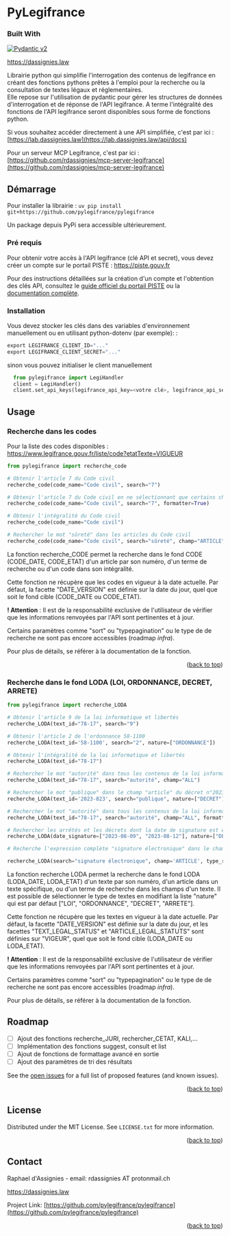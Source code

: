 <!-- PROJECT SHIELDS -->
<!--
*** I'm using markdown "reference style" links for readability.
*** Reference links are enclosed in brackets [ ] instead of parentheses ( ).
*** See the bottom of this document for the declaration of the reference variables
*** for contributors-url, forks-url, etc. This is an optional, concise syntax you may use.
*** https://www.markdownguide.org/basic-syntax/#reference-style-links

[![Contributors][contributors-shield]][contributors-url]
[![Forks][forks-shield]][forks-url]
[![Stargazers][stars-shield]][stars-url]
[![Issues][issues-shield]][issues-url]
[![MIT License][license-shield]][license-url]
[![LinkedIn][linkedin-shield]][linkedin-url]
-->

<br />
  <!--<div align="center">
 <a href="https://github.com/pylegifrance/pylegifrance">
    <img src="images/logo.png" alt="Logo" width="80" height="80">
  </a> -->

<!-- <h3 align="center">pylegifrance</h3>

  <p align="center">
    project_description
    <br />
    <a href="https://github.com/pylegifrance/pylegifrance/docs"><strong>Documentation  »</strong></a>
    <br />
    <br />
    <a href="https://github.com/pylegifrance/pylegifrance">View Demo</a>
    ·
    <a href="https://github.com/pylegifrance/pylegifrance/issues">Report Bug</a>
    ·
    <a href="https://github.com/pylegifrance/pylegifrance/issues">Request Feature</a>
  </p>
</div> -->
<!-- TABLE OF CONTENTS 

<details>
  <summary>Table of Contents</summary>
  <ol>
    <li>
      <a href="#about-the-project">About The Project</a>
      <ul>
        <li><a href="#built-with">Built With</a></li>
      </ul>
    </li>
    <li>
      <a href="#getting-started">Getting Started</a>
      <ul>
        <li><a href="#prerequisites">Prerequisites</a></li>
        <li><a href="#installation">Installation</a></li>
      </ul>
    </li>
    <li><a href="#usage">Usage</a></li>
    <li><a href="#roadmap">Roadmap</a></li>
    <li><a href="#contributing">Contributing</a></li>
    <li><a href="#license">License</a></li>
    <li><a href="#contact">Contact</a></li>
    <li><a href="#acknowledgments">Acknowledgments</a></li>
  </ol>
</details>

-->

<!-- ABOUT THE PROJECT -->
# PyLegifrance



### Built With

[![Pydantic v2](https://img.shields.io/endpoint?url=https://raw.githubusercontent.com/pydantic/pydantic/main/docs/badge/v2.json)](https://pydantic.dev)

https://dassignies.law

Librairie python qui simplifie l'interrogation des contenus de legifrance en créant des fonctions pythons prêtes à l'emploi pour la recherche ou la consultation de textes légaux et réglementaires.  
Elle repose sur l'utilisation de pydantic pour gérer les structures de données d'interrogation et de réponse de l'API legifrance. A terme l'intégralité des fonctions de l'API legifrance seront disponibles sous forme de fonctions python. 

Si vous souhaitez accéder directement à une API simplifiée, c'est par ici : [https://lab.dassignies.law](https://lab.dassignies.law/api/docs) 

Pour un serveur MCP Legifrance, c'est par ici : [https://github.com/rdassignies/mcp-server-legifrance](https://github.com/rdassignies/mcp-server-legifrance)


<!-- GETTING STARTED -->

## Démarrage

Pour installer la librairie : `uv pip install git+https://github.com/pylegifrance/pylegifrance `

Un package depuis PyPi sera accessible ultérieurement. 

### Pré requis

Pour obtenir votre accès à l'API legifrance (clé API et secret), vous devez créer un compte sur le portail PISTE : https://piste.gouv.fr

Pour des instructions détaillées sur la création d'un compte et l'obtention des clés API, consultez le [guide officiel du portail PISTE](https://piste.gouv.fr/en/help-center/guide) ou la [documentation complète](https://pylegifrance.github.io/pylegifrance/how-to/#comment-obtenir-un-compte-sur-le-portail-piste).

### Installation

Vous devez stocker les clés dans des variables d'environnement manuellement ou en utilisant python-dotenv (par exemple): 
: 
  ```py
  export LEGIFRANCE_CLIENT_ID="..."
  export LEGIFRANCE_CLIENT_SECRET="..."
  ```
sinon vous pouvez initialiser le client manuellement
```py
  from pylegifrance import LegiHandler
  client = LegiHandler()
  client.set_api_keys(legifrance_api_key=<votre clé>, legifrance_api_secret=<votre secret>)
```


<!-- USAGE EXAMPLES -->
## Usage

### Recherche dans les codes
Pour la liste des codes disponibles : https://www.legifrance.gouv.fr/liste/code?etatTexte=VIGUEUR

```py
from pylegifrance import recherche_code

# Obtenir l'article 7 du Code civil
recherche_code(code_name="Code civil", search="7")

# Obtenir l'article 7 du Code civil en ne sélectionnant que certains champs spécifiques
recherche_code(code_name="Code civil", search="7", formatter=True)

# Obtenir l'intégralité du Code civil
recherche_code(code_name="Code civil")

# Rechercher le mot "sûreté" dans les articles du Code civil
recherche_code(code_name="Code civil", search="sûreté", champ="ARTICLE")

```
La fonction recherche_CODE permet la recherche dans le fond CODE (CODE_DATE, CODE_ETAT) d'un article par son numéro, d'un terme de recherche ou d'un code dans son intégralité.

Cette fonction ne récupère que les codes en vigueur à la date actuelle. 
Par défaut, la facette "DATE_VERSION" est définie sur la date du jour, quel que soit le fond cible (CODE_DATE ou CODE_ETAT).

**! Attention** : Il est de la responsabilité exclusive de l'utilisateur de vérifier que les informations renvoyées par l'API sont pertinentes et à jour.

Certains paramètres comme "sort" ou "typepagination" ou le type de de recherche ne sont pas encore accessibles (roadmap *infra*).

Pour plus de détails, se référer à la documentation de la fonction. 


<p align="right">(<a href="#readme-top">back to top</a>)</p>

### Recherche dans le fond LODA (LOI, ORDONNANCE, DECRET, ARRETE)
```py
from pylegifrance import recherche_LODA

# Obtenir l'article 9 de la loi informatique et libertés
recherche_LODA(text_id="78-17", search="9")

# Obtenir l'article 2 de l'ordonnance 58-1100 
recherche_LODA(text_id='58-1100', search="2", nature=["ORDONNANCE"])

# Obtenir l'intégralité de la loi informatique et libertés
recherche_LODA(text_id="78-17")

# Rechercher le mot "autorité" dans tous les contenus de la loi informatique et libertés
recherche_LODA(text_id="78-17", search="autorité", champ="ALL")

# Rechercher le mot "publique" dans le champ "article" du décret n°2023-823
recherche_LODA(text_id='2023-823', search="publique", nature=["DECRET"], champ="ARTICLE")

# Rechercher le mot "autorité" dans tous les contenus de la loi informatique et libertés en ne sélectionnant que certains champs spécifiques (formatter=True)
recherche_LODA(text_id="78-17", search="autorité", champ="ALL", formatter=True)

# Rechercher les arrêtés et les décrets dont la date de signature est entre le 09 août et le 12 août 2023 (format YYYY-MM-DD)
recherche_LODA(date_signature=["2023-08-09", "2023-08-12"], nature=["DECRET", "ARRETE"])

# Recherche l'expression complète "signature électronique" dans le champ ARTICLE des décrets signés entre le 09 août 2017 et le 12 août 2018 

recherche_LODA(search="signature électronique", champ='ARTICLE', type_recherche="TOUS_LES_MOTS_DANS_UN_CHAMP", nature=['DECRET'], date_signature=["2017-08-09", "2018-08-12"])

```
La fonction recherche LODA permet la recherche dans le fond LODA (LODA_DATE, LODA_ETAT) d'un texte par son numéro, d'un article dans un texte spécifique, ou d'un terme de recherche dans les champs d'un texte.
Il est possible de sélectionner le type de textes en modifiant la liste "nature" qui est par défaut ["LOI", "ORDONNANCE", "DECRET", "ARRETE"]. 

Cette fonction ne récupère que les textes en vigueur à la date actuelle. Par défaut, la facette "DATE_VERSION" est définie sur la date du jour, et les facettes "TEXT_LEGAL_STATUS" et "ARTICLE_LEGAL_STATUTS" sont définies sur "VIGEUR", quel que soit le fond cible (LODA_DATE ou LODA_ETAT).

**! Attention** : Il est de la responsabilité exclusive de l'utilisateur de vérifier que les informations renvoyées par l'API sont pertinentes et à jour.

Certains paramètres comme "sort" ou "typepagination" ou le type de de recherche ne sont pas encore accessibles (roadmap *infra*).

Pour plus de détails, se référer à la documentation de la fonction. 
<!-- ROADMAP -->
## Roadmap

- [ ] Ajout des fonctions recherche_JURI, rechercher_CETAT, KALI,...
- [ ] Implémentation des fonctions suggest, consult et list
- [ ] Ajout de fonctions de formattage avancé en sortie
- [ ] Ajout des paramètres de tri des résultats 

See the [open issues](https://github.com/pylegifrance/pylegifrance/issues) for a full list of proposed features (and known issues).

<p align="right">(<a href="#readme-top">back to top</a>)</p>


<!-- LICENSE -->
## License

Distributed under the MIT License. See `LICENSE.txt` for more information.

<p align="right">(<a href="#readme-top">back to top</a>)</p>



<!-- CONTACT -->
## Contact

Raphael d'Assignies - email: rdassignies AT protonmail.ch

https://dassignies.law

Project Link: [https://github.com/pylegifrance/pylegifrance](https://github.com/pylegifrance/pylegifrance)

<p align="right">(<a href="#readme-top">back to top</a>)</p>

<!-- MARKDOWN LINKS & IMAGES -->
<!-- https://www.markdownguide.org/basic-syntax/#reference-style-links -->
[contributors-shield]: https://img.shields.io/github/contributors/rdassignies/pylegifrance.svg?style=for-the-badge
[contributors-url]: github.com/rdassignies/pylegifrance/graphs/contributors
[forks-shield]: https://img.shields.io/github/forks/rdassignies/pylegifrance.svg?style=for-the-badge
[forks-url]: https://github.com/pylegifrance/pylegifrance/network/members
[stars-shield]: https://img.shields.io/github/stars/rdassignies/pylegifrance.svg?style=for-the-badge
[stars-url]: https://github.com/pylegifrance/pylegifrance/stargazers
[issues-shield]: https://img.shields.io/github/issues/rdassignies/pylegifrance.svg?style=for-the-badge
[issues-url]: https://github.com/pylegifrance/pylegifrance/issues
[license-shield]: https://img.shields.io/github/license/rdassignies/pylegifrance.svg?style=for-the-badge
[license-url]: https://github.com/pylegifrance/pylegifrance/blob/master/LICENSE.txt
[linkedin-shield]: https://img.shields.io/badge/-LinkedIn-black.svg?style=for-the-badge&logo=linkedin&colorB=555
[linkedin-url]: https://fr.linkedin.com/in/dassignies
